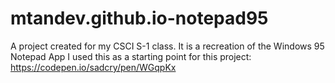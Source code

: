 # mtandev.github.io-notepad95
A project created for my CSCI S-1 class.
It is a recreation of the Windows 95 Notepad App
I used this as a starting point for this project: https://codepen.io/sadcry/pen/WGqpKx
